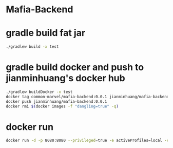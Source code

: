 # Mafia-Backend

# gradle build fat jar
```bash
./gradlew build -x test
```

# gradle build docker and push to jianminhuang's docker hub
```bash
./gradlew buildDocker -x test
docker tag common-marvel/mafia-backend:0.0.1 jianminhuang/mafia-backend:0.0.1
docker push jianminhuang/mafia-backend:0.0.1
docker rmi $(docker images -f "dangling=true" -q)
```

# docker run
```bash
docker run -d -p 8080:8080 --privileged=true -e activeProfiles=local -e "TZ=Asia/Taipei" --name=mafia-backend jianminhuang/mafia-backend:0.0.1
```